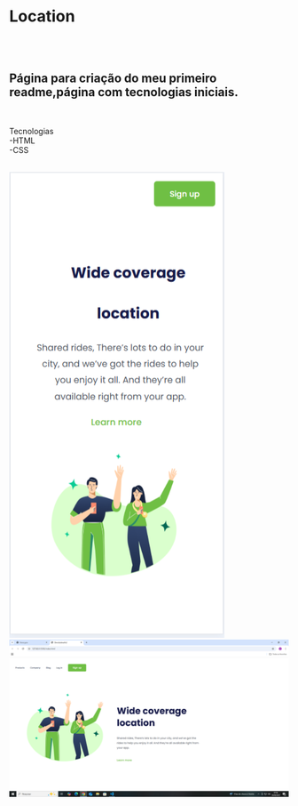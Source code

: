 <h1> Location </h1>
<br>
<br>
<h2>Página para criação do meu primeiro readme,página com tecnologias iniciais. </h2>
<br>
<p> 
  Tecnologias<br>
-HTML
  <br>
-CSS 
</p>
<br>
<img src="https://github.com/jeovane97/exerc-cios-DevClub-curso-readme/blob/main/img.jpg/2025-08-29%20(6).png?raw=true"/>
<img src="https://github.com/jeovane97/exerc-cios-DevClub-curso-readme/blob/main/img.jpg/2025-08-29.png?raw=true"/>
